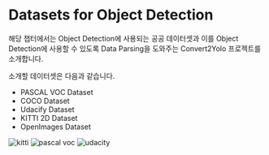 # Datasets for Object Detection

해당 챕터에서는 Object Detection에 사용되는 공공 데이터셋과 이를 Object Detection에 사용할 수 있도록 Data Parsing을 도와주는 Convert2Yolo 프로젝트를 소개합니다.



소개할 데이터셋은 다음과 같습니다.

- PASCAL VOC Dataset
- COCO Dataset
- Udacify Dataset
- KITTI 2D Dataset
- OpenImages Dataset



![kitti](https://user-images.githubusercontent.com/13328380/49796068-0452a880-fd7f-11e8-8f75-66c7de454ca7.PNG)
![pascal voc](https://user-images.githubusercontent.com/13328380/49796069-04eb3f00-fd7f-11e8-9aa5-6a897ed5b12d.PNG)
![udacity](https://user-images.githubusercontent.com/13328380/49796070-0583d580-fd7f-11e8-9bac-b58006c8b743.png)
